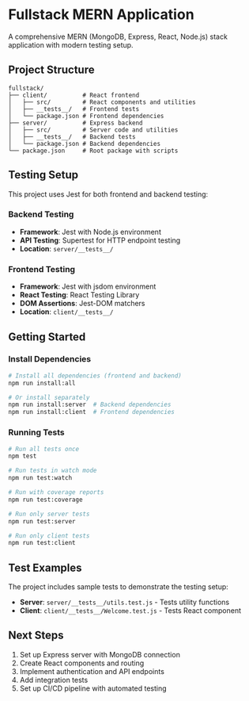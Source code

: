 # Fullstack MERN Application

A comprehensive MERN (MongoDB, Express, React, Node.js) stack application with modern testing setup.

## Project Structure

```
fullstack/
├── client/          # React frontend
│   ├── src/         # React components and utilities
│   ├── __tests__/   # Frontend tests
│   └── package.json # Frontend dependencies
├── server/          # Express backend
│   ├── src/         # Server code and utilities
│   ├── __tests__/   # Backend tests
│   └── package.json # Backend dependencies
└── package.json     # Root package with scripts
```

## Testing Setup

This project uses Jest for both frontend and backend testing:

### Backend Testing
- **Framework**: Jest with Node.js environment
- **API Testing**: Supertest for HTTP endpoint testing
- **Location**: `server/__tests__/`

### Frontend Testing
- **Framework**: Jest with jsdom environment
- **React Testing**: React Testing Library
- **DOM Assertions**: Jest-DOM matchers
- **Location**: `client/__tests__/`

## Getting Started

### Install Dependencies

```bash
# Install all dependencies (frontend and backend)
npm run install:all

# Or install separately
npm run install:server  # Backend dependencies
npm run install:client  # Frontend dependencies
```

### Running Tests

```bash
# Run all tests once
npm test

# Run tests in watch mode
npm run test:watch

# Run with coverage reports
npm run test:coverage

# Run only server tests
npm run test:server

# Run only client tests
npm run test:client
```

## Test Examples

The project includes sample tests to demonstrate the testing setup:

- **Server**: `server/__tests__/utils.test.js` - Tests utility functions
- **Client**: `client/__tests__/Welcome.test.js` - Tests React component

## Next Steps

1. Set up Express server with MongoDB connection
2. Create React components and routing
3. Implement authentication and API endpoints
4. Add integration tests
5. Set up CI/CD pipeline with automated testing